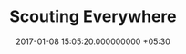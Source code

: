 ---
title: Scouting Everywhere
page_name: scouting
category: frontend
short_description: A blog about Scouting
dest: https://scoutingeverywhere.blogspot.com
color: deep-purple-600
tag:
- material-design
- blogger
image: "/assets/projects/sc.png"
languages:
- AngularJS
- HTML5
- CSS3
description: 'Scouting Everywhere is a blog, running on Blogger platform.  As the
  name implies, it a blog about Scouting. As of May 2018,  it’s total pageviews was
  2.6 million.

'
features:
- Complete Material Design UI
- Google Sign In
- Search using speech (Implemented using Webkit Speech API)
- Responsiv UI
- Schematic Structure (Schema markup)
date: 2017-01-08 15:05:20.000000000 +05:30
permalink: "/project/scouting.html"
layout: project
---